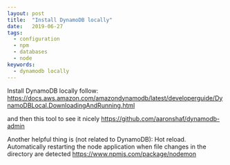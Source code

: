 ```yaml
---
layout: post
title:  "Install DynamoDB locally"
date:   2019-06-27
tags:
  - configuration
  - npm
  - databases
  - node
keywords:
  - dynamodb locally
---
```

Install DynamoDB locally follow:
https://docs.aws.amazon.com/amazondynamodb/latest/developerguide/DynamoDBLocal.DownloadingAndRunning.html

and then this tool to see it nicely
https://github.com/aaronshaf/dynamodb-admin

Another helpful thing is (not related to DynamoDB):
Hot reload. Automatically restarting the node application when file changes in the directory are detected
https://www.npmjs.com/package/nodemon
